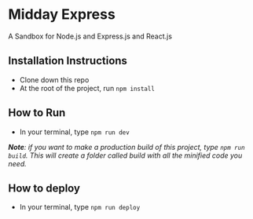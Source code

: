 # Midday Express
A Sandbox for Node.js and Express.js and React.js

## Installation Instructions
- Clone down this repo
- At the root of the project, run `npm install`

## How to Run
- In your terminal, type `npm run dev`

***Note**: if you want to make a production build of this project, type `npm run build`.  This will create a folder called build with all the minified code you need.*

## How to deploy
- In your terminal, type `npm run deploy`
